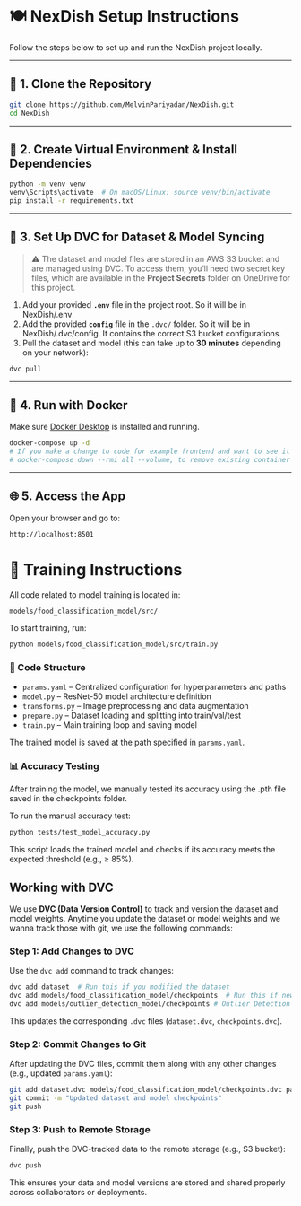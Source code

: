 # 🍽️ NexDish Setup Instructions

Follow the steps below to set up and run the NexDish project locally.

---

## 🔧 1. Clone the Repository

```bash
git clone https://github.com/MelvinPariyadan/NexDish.git
cd NexDish
```

---

## 🐍 2. Create Virtual Environment & Install Dependencies

```bash
python -m venv venv
venv\Scripts\activate  # On macOS/Linux: source venv/bin/activate
pip install -r requirements.txt
```

---

## 🔐 3. Set Up DVC for Dataset & Model Syncing

> ⚠️ The dataset and model files are stored in an AWS S3 bucket and are managed using DVC.
To access them, you’ll need two secret key files, which are available in the **Project Secrets** folder on OneDrive for this project.

1. Add your provided **`.env`** file in the project root. So it will be in NexDish/.env
2. Add the provided **`config`** file in the `.dvc/` folder. So it will be in NexDish/.dvc/config. It contains the correct S3 bucket configurations.
3. Pull the dataset and model (this can take up to **30 minutes** depending on your network):

```bash
dvc pull
```

---

## 🐳 4. Run with Docker

Make sure [Docker Desktop](https://www.docker.com/products/docker-desktop/) is installed and running.

```bash
docker-compose up -d
# If you make a change to code for example frontend and want to see it after running this command first run
# docker-compose down --rmi all --volume, to remove existing container and then run docker-compose up -d again it will have your code changes 
```

---

## 🌐 5. Access the App

Open your browser and go to:

```
http://localhost:8501
```




# 🧠 Training Instructions

All code related to model training is located in:

```
models/food_classification_model/src/
```

To start training, run:

```bash
python models/food_classification_model/src/train.py
```

### 🔧 Code Structure

- `params.yaml` – Centralized configuration for hyperparameters and paths  
- `model.py` – ResNet-50 model architecture definition  
- `transforms.py` – Image preprocessing and data augmentation  
- `prepare.py` – Dataset loading and splitting into train/val/test  
- `train.py` – Main training loop and saving model

The trained model is saved at the path specified in `params.yaml`.

### 📊 Accuracy Testing

After training the model, we manually tested its accuracy using the .pth file saved in the checkpoints folder.

To run the manual accuracy test:

```bash
python tests/test_model_accuracy.py
```
This script loads the trained model and checks if its accuracy meets the expected threshold (e.g., ≥ 85%).

## Working with DVC

We use **DVC (Data Version Control)** to track and version the dataset and model weights. Anytime you update the dataset or model weights and we wanna track those with git, we use the following commands:

### Step 1: Add Changes to DVC

Use the `dvc add` command to track changes:

```bash
dvc add dataset  # Run this if you modified the dataset
dvc add models/food_classification_model/checkpoints  # Run this if new model weights were added
dvc add models/outlier_detection_model/checkpoints # Outlier Detection models
```

This updates the corresponding `.dvc` files (`dataset.dvc`, `checkpoints.dvc`).

### Step 2: Commit Changes to Git

After updating the DVC files, commit them along with any other changes (e.g., updated `params.yaml`):

```bash
git add dataset.dvc models/food_classification_model/checkpoints.dvc params.yaml
git commit -m "Updated dataset and model checkpoints"
git push
```

### Step 3: Push to Remote Storage

Finally, push the DVC-tracked data to the remote storage (e.g., S3 bucket):

```bash
dvc push
```

This ensures your data and model versions are stored and shared properly across collaborators or deployments.

